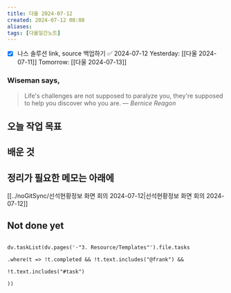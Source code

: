 ```yaml
---
title: 다울 2024-07-12
created: 2024-07-12 08:08
aliases: 
tags: [다울일간노트]
---
```

- [x] 나스 솔루션 link, source 백업하기 ✅ 2024-07-12
Yesterday: [[다울 2024-07-11]]
Tomorrow: [[다울 2024-07-13]]

### Wiseman says,
> Life's challenges are not supposed to paralyze you, they're supposed to help you discover who you are.
> — <cite>Bernice Reagon</cite>


## 오늘 작업 목표




## 배운 것




## 정리가 필요한 메모는 아래에
[[../noGitSync/선석현황정보 화면 회의 2024-07-12|선석현황정보 화면 회의 2024-07-12]]







## Not done yet

```dataviewjs

dv.taskList(dv.pages('-"3. Resource/Templates"').file.tasks

.where(t => !t.completed && !t.text.includes("@frank") &&

!t.text.includes("#task")

))

```
